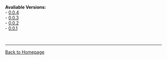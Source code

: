 **Avaliable Versions:**  
\- [0.0.4](0.0.4)  
\- [0.0.3](0.0.3)  
\- [0.0.2](0.0.2)  
\- [0.0.1](0.0.1)

<br>

----------------------
[Back to Homepage](..)